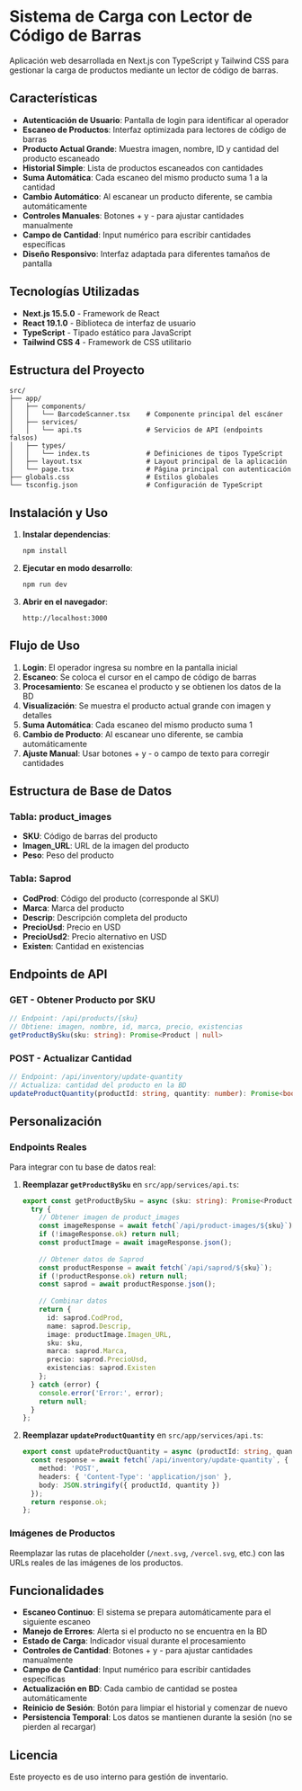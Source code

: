 # Sistema de Carga con Lector de Código de Barras

Aplicación web desarrollada en Next.js con TypeScript y Tailwind CSS para gestionar la carga de productos mediante un lector de código de barras.

## Características

- **Autenticación de Usuario**: Pantalla de login para identificar al operador
- **Escaneo de Productos**: Interfaz optimizada para lectores de código de barras
- **Producto Actual Grande**: Muestra imagen, nombre, ID y cantidad del producto escaneado
- **Historial Simple**: Lista de productos escaneados con cantidades
- **Suma Automática**: Cada escaneo del mismo producto suma 1 a la cantidad
- **Cambio Automático**: Al escanear un producto diferente, se cambia automáticamente
- **Controles Manuales**: Botones + y - para ajustar cantidades manualmente
- **Campo de Cantidad**: Input numérico para escribir cantidades específicas
- **Diseño Responsivo**: Interfaz adaptada para diferentes tamaños de pantalla

## Tecnologías Utilizadas

- **Next.js 15.5.0** - Framework de React
- **React 19.1.0** - Biblioteca de interfaz de usuario
- **TypeScript** - Tipado estático para JavaScript
- **Tailwind CSS 4** - Framework de CSS utilitario

## Estructura del Proyecto

```
src/
├── app/
│   ├── components/
│   │   └── BarcodeScanner.tsx    # Componente principal del escáner
│   ├── services/
│   │   └── api.ts                # Servicios de API (endpoints falsos)
│   ├── types/
│   │   └── index.ts              # Definiciones de tipos TypeScript
│   ├── layout.tsx                # Layout principal de la aplicación
│   └── page.tsx                  # Página principal con autenticación
├── globals.css                   # Estilos globales
└── tsconfig.json                 # Configuración de TypeScript
```

## Instalación y Uso

1. **Instalar dependencias**:
   ```bash
   npm install
   ```

2. **Ejecutar en modo desarrollo**:
   ```bash
   npm run dev
   ```

3. **Abrir en el navegador**:
   ```
   http://localhost:3000
   ```

## Flujo de Uso

1. **Login**: El operador ingresa su nombre en la pantalla inicial
2. **Escaneo**: Se coloca el cursor en el campo de código de barras
3. **Procesamiento**: Se escanea el producto y se obtienen los datos de la BD
4. **Visualización**: Se muestra el producto actual grande con imagen y detalles
5. **Suma Automática**: Cada escaneo del mismo producto suma 1
6. **Cambio de Producto**: Al escanear uno diferente, se cambia automáticamente
7. **Ajuste Manual**: Usar botones + y - o campo de texto para corregir cantidades

## Estructura de Base de Datos

### Tabla: product_images
- **SKU**: Código de barras del producto
- **Imagen_URL**: URL de la imagen del producto
- **Peso**: Peso del producto

### Tabla: Saprod
- **CodProd**: Código del producto (corresponde al SKU)
- **Marca**: Marca del producto
- **Descrip**: Descripción completa del producto
- **PrecioUsd**: Precio en USD
- **PrecioUsd2**: Precio alternativo en USD
- **Existen**: Cantidad en existencias

## Endpoints de API

### GET - Obtener Producto por SKU
```typescript
// Endpoint: /api/products/{sku}
// Obtiene: imagen, nombre, id, marca, precio, existencias
getProductBySku(sku: string): Promise<Product | null>
```

### POST - Actualizar Cantidad
```typescript
// Endpoint: /api/inventory/update-quantity
// Actualiza: cantidad del producto en la BD
updateProductQuantity(productId: string, quantity: number): Promise<boolean>
```

## Personalización

### Endpoints Reales

Para integrar con tu base de datos real:

1. **Reemplazar `getProductBySku`** en `src/app/services/api.ts`:
   ```typescript
   export const getProductBySku = async (sku: string): Promise<Product | null> => {
     try {
       // Obtener imagen de product_images
       const imageResponse = await fetch(`/api/product-images/${sku}`);
       if (!imageResponse.ok) return null;
       const productImage = await imageResponse.json();
       
       // Obtener datos de Saprod
       const productResponse = await fetch(`/api/saprod/${sku}`);
       if (!productResponse.ok) return null;
       const saprod = await productResponse.json();
       
       // Combinar datos
       return {
         id: saprod.CodProd,
         name: saprod.Descrip,
         image: productImage.Imagen_URL,
         sku: sku,
         marca: saprod.Marca,
         precio: saprod.PrecioUsd,
         existencias: saprod.Existen
       };
     } catch (error) {
       console.error('Error:', error);
       return null;
     }
   };
   ```

2. **Reemplazar `updateProductQuantity`** en `src/app/services/api.ts`:
   ```typescript
   export const updateProductQuantity = async (productId: string, quantity: number): Promise<boolean> => {
     const response = await fetch(`/api/inventory/update-quantity`, {
       method: 'POST',
       headers: { 'Content-Type': 'application/json' },
       body: JSON.stringify({ productId, quantity })
     });
     return response.ok;
   };
   ```

### Imágenes de Productos

Reemplazar las rutas de placeholder (`/next.svg`, `/vercel.svg`, etc.) con las URLs reales de las imágenes de los productos.

## Funcionalidades

- **Escaneo Continuo**: El sistema se prepara automáticamente para el siguiente escaneo
- **Manejo de Errores**: Alerta si el producto no se encuentra en la BD
- **Estado de Carga**: Indicador visual durante el procesamiento
- **Controles de Cantidad**: Botones + y - para ajustar cantidades manualmente
- **Campo de Cantidad**: Input numérico para escribir cantidades específicas
- **Actualización en BD**: Cada cambio de cantidad se postea automáticamente
- **Reinicio de Sesión**: Botón para limpiar el historial y comenzar de nuevo
- **Persistencia Temporal**: Los datos se mantienen durante la sesión (no se pierden al recargar)

## Licencia

Este proyecto es de uso interno para gestión de inventario.
